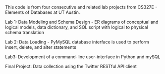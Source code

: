This code is from four consecutive and related lab projects from CS327E - Elements of Databases at UT Austin. 

Lab 1: Data Modeling and Schema Design - ER diagrams of conceptual and logical models, data dictionary, and SQL script with logical to physical schema translation

Lab 2: Data Loading - PyMySQL database interface is used to perform insert, delete, and alter statements

Lab3: Development of a command-line user-interface in Python and mySQL

Final Project: Data collection using the Twitter RESTful API client
